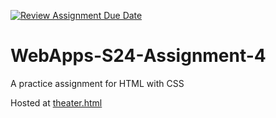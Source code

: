 [![Review Assignment Due Date](https://classroom.github.com/assets/deadline-readme-button-24ddc0f5d75046c5622901739e7c5dd533143b0c8e959d652212380cedb1ea36.svg)](https://classroom.github.com/a/4386q9bN)
# WebApps-S24-Assignment-4
A practice assignment for HTML with CSS


Hosted at [theater.html](https://44-563-web-apps-s24.github.io/44563-webapps-s24-assignment4-lukevaughn20/)
